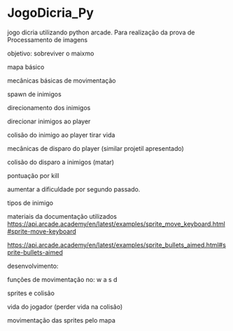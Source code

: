 # JogoDicria_Py
jogo dicria utilizando python arcade. Para realização da prova de Processamento de imagens

objetivo: sobreviver o maixmo


mapa básico

mecânicas básicas de movimentação 

spawn de inimigos 

direcionamento dos inimigos

direcionar inimigos ao player 

colisão do inimigo ao player tirar vida

mecânicas de disparo do player (similar projetil apresentado)

colisão do disparo a inimigos (matar)

pontuação por kill

aumentar a dificuldade por segundo passado.

tipos de inimigo

materiais da documentação utilizados 
https://api.arcade.academy/en/latest/examples/sprite_move_keyboard.html#sprite-move-keyboard

https://api.arcade.academy/en/latest/examples/sprite_bullets_aimed.html#sprite-bullets-aimed


desenvolvimento:

funções de movimentação no: w a s d

sprites e colisão

vida do jogador (perder vida na colisão)

movimentação das sprites pelo mapa